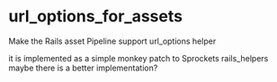 url_options_for_assets
======================

Make the Rails asset Pipeline support url_options helper

it is implemented as a simple monkey patch to Sprockets rails_helpers
maybe there is a better implementation?
